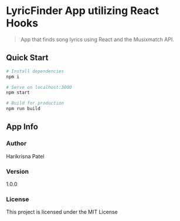 # LyricFinder App utilizing React Hooks

> App that finds song lyrics using React and the Musixmatch API.

## Quick Start

```bash
# Install dependencies
npm i

# Serve on localhost:3000
npm start

# Build for production
npm run build
```

## App Info

### Author

Harikrisna Patel

### Version

1.0.0

### License

This project is licensed under the MIT License
